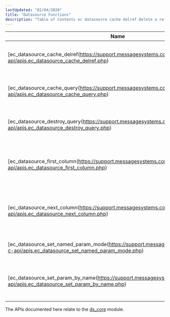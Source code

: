 ```yaml
---
lastUpdated: "02/04/2020"
title: "Datasource Functions"
description: "Table of Contents ec datasource cache delref Delete a reference to a datasource cache entry ec datasource cache query Execute a query against a datasource cache ec datasource destroy query Release the resources used by the specified query ec datasource first column Move the cursor to the first column of..."
---
```



| Name                                                                                                                               | Description                                                 |
|------------------------------------------------------------------------------------------------------------------------------------|-------------------------------------------------------------|
| [ec_datasource_cache_delref(https://support.messagesystems.com/docs/web-c-api/apis.ec_datasource_cache_delref.php)                 | Delete a reference to a datasource cache entry              |
| [ec_datasource_cache_query(https://support.messagesystems.com/docs/web-c-api/apis.ec_datasource_cache_query.php)                   | Execute a query against a datasource cache                  |
| [ec_datasource_destroy_query(https://support.messagesystems.com/docs/web-c-api/apis.ec_datasource_destroy_query.php)               | Release the resources used by the specified query           |
| [ec_datasource_first_column(https://support.messagesystems.com/docs/web-c-api/apis.ec_datasource_first_column.php)                 | Move the cursor to the first column of the specified row    |
| [ec_datasource_next_column(https://support.messagesystems.com/docs/web-c-api/apis.ec_datasource_next_column.php)                   | Move the cursor to the next column in the specified row     |
| [ec_datasource_set_named_param_mode(https://support.messagesystems.com/docs/web-c-api/apis.ec_datasource_set_named_param_mode.php) | Initialize a query to use named parameters                  |
| [ec_datasource_set_param_by_name(https://support.messagesystems.com/docs/web-c-api/apis.ec_datasource_set_param_by_name.php)       | Initialize the value of a parameter using the name as a key |

The APIs documented here relate to the [ds_core](/momentum/3/3-reference/3-reference-modules-ds-core) module.